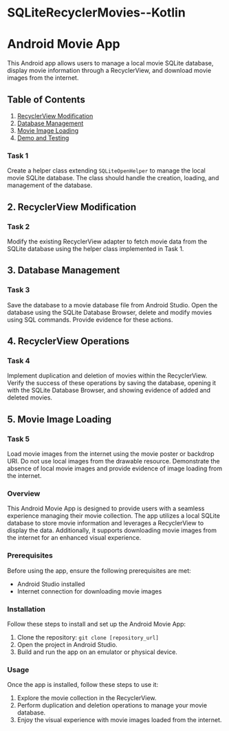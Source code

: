 # SQLiteRecyclerMovies--Kotlin
# Android Movie App

This Android app allows users to manage a local movie SQLite database, display movie information through a RecyclerView, and download movie images from the internet.

## Table of Contents
1. [RecyclerView Modification](#recyclerview-modification)
2. [Database Management](#database-management)
3. [Movie Image Loading](#movie-image-loading)
4. [Demo and Testing](#demo-and-testing)

### Task 1
Create a helper class extending `SQLiteOpenHelper` to manage the local movie SQLite database. The class should handle the creation, loading, and management of the database.

## 2. RecyclerView Modification

### Task 2
Modify the existing RecyclerView adapter to fetch movie data from the SQLite database using the helper class implemented in Task 1.

## 3. Database Management

### Task 3
Save the database to a movie database file from Android Studio. Open the database using the SQLite Database Browser, delete and modify movies using SQL commands. Provide evidence for these actions.

## 4. RecyclerView Operations

### Task 4
Implement duplication and deletion of movies within the RecyclerView. Verify the success of these operations by saving the database, opening it with the SQLite Database Browser, and showing evidence of added and deleted movies.

## 5. Movie Image Loading

### Task 5
Load movie images from the internet using the movie poster or backdrop URI. Do not use local images from the drawable resource. Demonstrate the absence of local movie images and provide evidence of image loading from the internet.

### Overview

This Android Movie App is designed to provide users with a seamless experience managing their movie collection. The app utilizes a local SQLite database to store movie information and leverages a RecyclerView to display the data. Additionally, it supports downloading movie images from the internet for an enhanced visual experience.

### Prerequisites

Before using the app, ensure the following prerequisites are met:

- Android Studio installed
- Internet connection for downloading movie images

### Installation

Follow these steps to install and set up the Android Movie App:

1. Clone the repository: `git clone [repository_url]`
2. Open the project in Android Studio.
3. Build and run the app on an emulator or physical device.

### Usage

Once the app is installed, follow these steps to use it:

1. Explore the movie collection in the RecyclerView.
2. Perform duplication and deletion operations to manage your movie database.
3. Enjoy the visual experience with movie images loaded from the internet.
